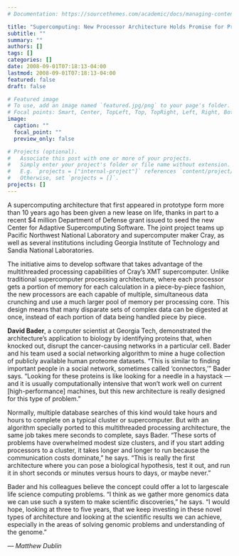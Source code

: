 ```yaml
---
# Documentation: https://sourcethemes.com/academic/docs/managing-content/

title: "Supercomputing: New Processor Architecture Holds Promise for Protein, Gene Studies"
subtitle: ""
summary: ""
authors: []
tags: []
categories: []
date: 2008-09-01T07:18:13-04:00
lastmod: 2008-09-01T07:18:13-04:00
featured: false
draft: false

# Featured image
# To use, add an image named `featured.jpg/png` to your page's folder.
# Focal points: Smart, Center, TopLeft, Top, TopRight, Left, Right, BottomLeft, Bottom, BottomRight.
image:
  caption: ""
  focal_point: ""
  preview_only: false

# Projects (optional).
#   Associate this post with one or more of your projects.
#   Simply enter your project's folder or file name without extension.
#   E.g. `projects = ["internal-project"]` references `content/project/deep-learning/index.md`.
#   Otherwise, set `projects = []`.
projects: []
---
```


A supercomputing architecture that first
appeared in prototype
form more than 10 years
ago has been given a
new lease on life, thanks in part to
a recent $4 million Department of
Defense grant issued to seed the
new Center for Adaptive Supercomputing Software. The joint project
teams up Pacific Northwest
National Laboratory and supercomputer maker Cray, as well as
several institutions including
Georgia Institute of Technology
and Sandia National Laboratories.

The initiative aims to develop
software that takes advantage of
the multithreaded processing
capabilities of Cray’s XMT supercomputer. Unlike traditional
supercomputer processing architecture, where each processor gets
a portion of memory for each calculation in a piece-by-piece fashion, the new processors are each
capable of multiple, simultaneous
data crunching and use a much
larger pool of memory per processing core. This design means
that many disparate sets
of complex data can be
digested at once, instead
of each portion of data
being handled piece by
piece.

**David Bader**, a computer scientist at Georgia
Tech, demonstrated the
architecture’s application
to biology by identifying proteins
that, when knocked out, disrupt
the cancer-causing networks in a
particular cell. Bader and his team
used a social networking algorithm to mine a huge collection of
publicly available human proteome datasets. “This is similar to
finding important people in a
social network, sometimes called
‘connectors,’” Bader says. “Looking
for these proteins is like looking
for a needle in a haystack — and it
is usually computationally intensive that won’t work well on
current [high-performance]
machines, but this new architecture is really designed for this type
of problem.”

Normally, multiple database
searches of this kind would take
hours and hours to complete on a
typical cluster or supercomputer.
But with an algorithm specially
ported to this multithreaded processing architecture, the same job
takes mere seconds to complete,
says Bader. “These sorts
of problems have overwhelmed modest size
clusters, and if you start
adding processors to a
cluster, it takes longer
and longer to run
because the communication costs dominate,” he
says. “This is really the
first architecture where you can
pose a biological hypothesis, test it
out, and run it in short seconds or
minutes versus hours to days, or
maybe never.”

Bader and his colleagues believe
the concept could offer a lot to largescale life science computing problems. “I think as we gather more
genomics data we can use such a
system to make scientific discoveries,” he says. “I would hope, looking
at three to five years, that we keep
investing in these novel types of
architecture and looking at the scientific results we can achieve, especially in the areas of solving
genomic problems and understanding of the genome.”

*— Matthew Dublin*